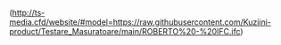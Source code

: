 (http://ts-media.cfd/website/#model=https://raw.githubusercontent.com/Kuziini-product/Testare_Masuratoare/main/ROBERTO%20-%20IFC.ifc)
